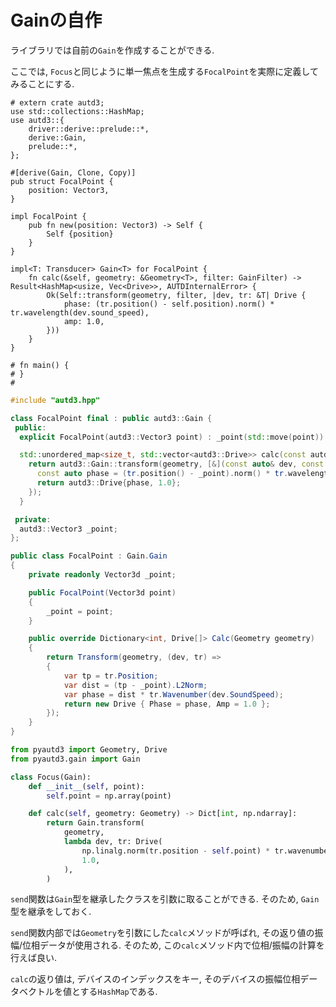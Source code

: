 # Gainの自作

ライブラリでは自前の`Gain`を作成することができる.

ここでは, `Focus`と同じように単一焦点を生成する`FocalPoint`を実際に定義してみることにする.

```rust,edition2021
# extern crate autd3;
use std::collections::HashMap;
use autd3::{
    driver::derive::prelude::*,
    derive::Gain,
    prelude::*,
};

#[derive(Gain, Clone, Copy)]
pub struct FocalPoint {
    position: Vector3,
}

impl FocalPoint {
    pub fn new(position: Vector3) -> Self {
        Self {position}
    }
}

impl<T: Transducer> Gain<T> for FocalPoint {
    fn calc(&self, geometry: &Geometry<T>, filter: GainFilter) -> Result<HashMap<usize, Vec<Drive>>, AUTDInternalError> {
        Ok(Self::transform(geometry, filter, |dev, tr: &T| Drive {
            phase: (tr.position() - self.position).norm() * tr.wavelength(dev.sound_speed),
            amp: 1.0,
        }))
    }
}

# fn main() { 
# }
#
```

```cpp
#include "autd3.hpp"

class FocalPoint final : public autd3::Gain {
 public:
  explicit FocalPoint(autd3::Vector3 point) : _point(std::move(point)) {}

  std::unordered_map<size_t, std::vector<autd3::Drive>> calc(const autd3::Geometry& geometry) const override {
    return autd3::Gain::transform(geometry, [&](const auto& dev, const auto& tr) {
      const auto phase = (tr.position() - _point).norm() * tr.wavelength(dev.sound_speed());
      return autd3::Drive{phase, 1.0};
    });
  }

 private:
  autd3::Vector3 _point;
};
```

```cs
public class FocalPoint : Gain.Gain
{
    private readonly Vector3d _point;

    public FocalPoint(Vector3d point)
    {
        _point = point;
    }

    public override Dictionary<int, Drive[]> Calc(Geometry geometry)
    {
        return Transform(geometry, (dev, tr) =>
        {
            var tp = tr.Position;
            var dist = (tp - _point).L2Norm;
            var phase = dist * tr.Wavenumber(dev.SoundSpeed);
            return new Drive { Phase = phase, Amp = 1.0 };
        });
    }
}
```

```python
from pyautd3 import Geometry, Drive
from pyautd3.gain import Gain

class Focus(Gain):
    def __init__(self, point):
        self.point = np.array(point)

    def calc(self, geometry: Geometry) -> Dict[int, np.ndarray]:
        return Gain.transform(
            geometry,
            lambda dev, tr: Drive(
                np.linalg.norm(tr.position - self.point) * tr.wavenumber(dev.sound_speed),
                1.0,
            ),
        )
```

`send`関数は`Gain`型を継承したクラスを引数に取ることができる.
そのため, `Gain`型を継承をしておく.

`send`関数内部では`Geometry`を引数にした`calc`メソッドが呼ばれ, その返り値の振幅/位相データが使用される.
そのため, この`calc`メソッド内で位相/振幅の計算を行えば良い.

`calc`の返り値は, デバイスのインデックスをキー, そのデバイスの振幅位相データベクトルを値とする`HashMap`である.

